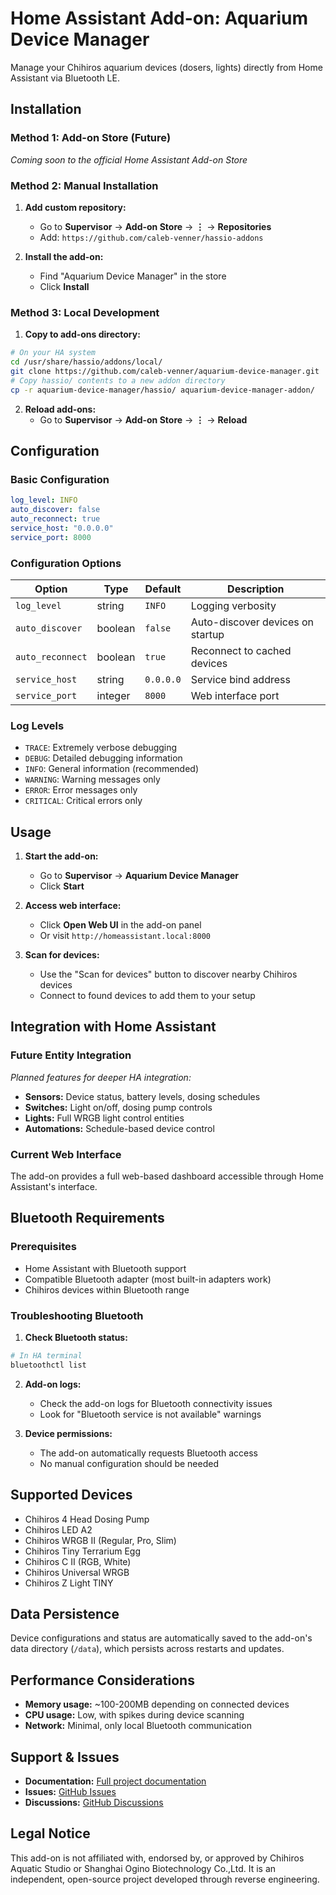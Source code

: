 # Home Assistant Add-on: Aquarium Device Manager

Manage your Chihiros aquarium devices (dosers, lights) directly from Home Assistant via Bluetooth LE.

## Installation

### Method 1: Add-on Store (Future)
*Coming soon to the official Home Assistant Add-on Store*

### Method 2: Manual Installation

1. **Add custom repository:**
   - Go to **Supervisor** → **Add-on Store** → **⋮** → **Repositories**
   - Add: `https://github.com/caleb-venner/hassio-addons`

2. **Install the add-on:**
   - Find "Aquarium Device Manager" in the store
   - Click **Install**

### Method 3: Local Development

1. **Copy to add-ons directory:**
```bash
# On your HA system
cd /usr/share/hassio/addons/local/
git clone https://github.com/caleb-venner/aquarium-device-manager.git
# Copy hassio/ contents to a new addon directory
cp -r aquarium-device-manager/hassio/ aquarium-device-manager-addon/
```

2. **Reload add-ons:**
   - Go to **Supervisor** → **Add-on Store** → **⋮** → **Reload**

## Configuration

### Basic Configuration

```yaml
log_level: INFO
auto_discover: false
auto_reconnect: true
service_host: "0.0.0.0"
service_port: 8000
```

### Configuration Options

| Option | Type | Default | Description |
|--------|------|---------|-------------|
| `log_level` | string | `INFO` | Logging verbosity |
| `auto_discover` | boolean | `false` | Auto-discover devices on startup |
| `auto_reconnect` | boolean | `true` | Reconnect to cached devices |
| `service_host` | string | `0.0.0.0` | Service bind address |
| `service_port` | integer | `8000` | Web interface port |

### Log Levels
- `TRACE`: Extremely verbose debugging
- `DEBUG`: Detailed debugging information
- `INFO`: General information (recommended)
- `WARNING`: Warning messages only
- `ERROR`: Error messages only
- `CRITICAL`: Critical errors only

## Usage

1. **Start the add-on:**
   - Go to **Supervisor** → **Aquarium Device Manager**
   - Click **Start**

2. **Access web interface:**
   - Click **Open Web UI** in the add-on panel
   - Or visit `http://homeassistant.local:8000`

3. **Scan for devices:**
   - Use the "Scan for devices" button to discover nearby Chihiros devices
   - Connect to found devices to add them to your setup

## Integration with Home Assistant

### Future Entity Integration
*Planned features for deeper HA integration:*

- **Sensors:** Device status, battery levels, dosing schedules
- **Switches:** Light on/off, dosing pump controls
- **Lights:** Full WRGB light control entities
- **Automations:** Schedule-based device control

### Current Web Interface
The add-on provides a full web-based dashboard accessible through Home Assistant's interface.

## Bluetooth Requirements

### Prerequisites
- Home Assistant with Bluetooth support
- Compatible Bluetooth adapter (most built-in adapters work)
- Chihiros devices within Bluetooth range

### Troubleshooting Bluetooth

1. **Check Bluetooth status:**
```bash
# In HA terminal
bluetoothctl list
```

2. **Add-on logs:**
   - Check the add-on logs for Bluetooth connectivity issues
   - Look for "Bluetooth service is not available" warnings

3. **Device permissions:**
   - The add-on automatically requests Bluetooth access
   - No manual configuration should be needed

## Supported Devices

- Chihiros 4 Head Dosing Pump
- Chihiros LED A2
- Chihiros WRGB II (Regular, Pro, Slim)
- Chihiros Tiny Terrarium Egg
- Chihiros C II (RGB, White)
- Chihiros Universal WRGB
- Chihiros Z Light TINY

## Data Persistence

Device configurations and status are automatically saved to the add-on's data directory (`/data`), which persists across restarts and updates.

## Performance Considerations

- **Memory usage:** ~100-200MB depending on connected devices
- **CPU usage:** Low, with spikes during device scanning
- **Network:** Minimal, only local Bluetooth communication

## Support & Issues

- **Documentation:** [Full project documentation](https://github.com/caleb-venner/aquarium-device-manager)
- **Issues:** [GitHub Issues](https://github.com/caleb-venner/aquarium-device-manager/issues)
- **Discussions:** [GitHub Discussions](https://github.com/caleb-venner/aquarium-device-manager/discussions)

## Legal Notice

This add-on is not affiliated with, endorsed by, or approved by Chihiros Aquatic Studio or Shanghai Ogino Biotechnology Co.,Ltd. It is an independent, open-source project developed through reverse engineering.
